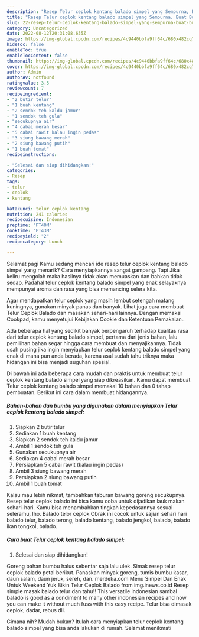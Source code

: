 ```yaml
---
description: "Resep Telur ceplok kentang balado simpel yang Sempurna, Buat Buka Puasa Enak"
title: "Resep Telur ceplok kentang balado simpel yang Sempurna, Buat Buka Puasa Enak"
slug: 22-resep-telur-ceplok-kentang-balado-simpel-yang-sempurna-buat-buka-puasa-enak
category: Uncategorized
date: 2022-08-12T20:31:08.635Z
image: https://img-global.cpcdn.com/recipes/4c9440bbfa9ff64c/680x482cq70/telur-ceplok-kentang-balado-simpel-foto-resep-utama.jpg
hideToc: false
enableToc: true
enableTocContent: false
thumbnail: https://img-global.cpcdn.com/recipes/4c9440bbfa9ff64c/680x482cq70/telur-ceplok-kentang-balado-simpel-foto-resep-utama.jpg
cover: https://img-global.cpcdn.com/recipes/4c9440bbfa9ff64c/680x482cq70/telur-ceplok-kentang-balado-simpel-foto-resep-utama.jpg
author: Admin
authorAv: notfound
ratingvalue: 3.5
reviewcount: 7
recipeingredient:
- "2 butir telur"
- "1 buah kentang"
- "2 sendok teh kaldu jamur"
- "1 sendok teh gula"
- "secukupnya air"
- "4 cabai merah besar"
- "5 cabai rawit kalau ingin pedas"
- "3 siung bawang merah"
- "2 siung bawang putih"
- "1 buah tomat"
recipeinstructions:

- "Selesai dan siap dihidangkan!"
categories:
- Resep
tags:
- telur
- ceplok
- kentang

katakunci: telur ceplok kentang 
nutrition: 241 calories
recipecuisine: Indonesian
preptime: "PT40M"
cooktime: "PT43M"
recipeyield: "2"
recipecategory: Lunch

---
```



Selamat pagi Kamu sedang mencari ide resep telur ceplok kentang balado simpel yang menarik? Cara menyiapkannya sangat gampang. Tapi Jika keliru mengolah maka hasilnya tidak akan memuaskan dan bahkan tidak sedap. Padahal telur ceplok kentang balado simpel yang enak selayaknya mempunyai aroma dan rasa yang bisa memancing selera kita.


Agar mendapatkan telur ceplok yang masih lembut setengah matang kuningnya, gunakan minyak panas dan banyak. Lihat juga cara membuat Telur Ceplok Balado dan masakan sehari-hari lainnya. Dengan memakai Cookpad, kamu menyetujui Kebijakan Cookie dan Ketentuan Pemakaian..

Ada beberapa hal yang sedikit banyak berpengaruh terhadap kualitas rasa dari telur ceplok kentang balado simpel, pertama dari jenis bahan, lalu pemilihan bahan segar hingga cara membuat dan menyajikannya. Tidak usah pusing jika ingin menyiapkan telur ceplok kentang balado simpel yang enak di mana pun anda berada, karena asal sudah tahu triknya maka hidangan ini bisa menjadi suguhan spesial.


Di bawah ini ada beberapa cara mudah dan praktis untuk membuat telur ceplok kentang balado simpel yang siap dikreasikan. Kamu dapat membuat Telur ceplok kentang balado simpel memakai 10 bahan dan 0 tahap pembuatan. Berikut ini cara dalam membuat hidangannya.

<!--inarticleads1-->

##### Bahan-bahan dan bumbu yang digunakan dalam menyiapkan Telur ceplok kentang balado simpel:

1. Siapkan 2 butir telur
1. Sediakan 1 buah kentang
1. Siapkan 2 sendok teh kaldu jamur
1. Ambil 1 sendok teh gula
1. Gunakan secukupnya air
1. Sediakan 4 cabai merah besar
1. Persiapkan 5 cabai rawit (kalau ingin pedas)
1. Ambil 3 siung bawang merah
1. Persiapkan 2 siung bawang putih
1. Ambil 1 buah tomat


Kalau mau lebih nikmat, tambahkan taburan bawang goreng secukupnya. Resep telur ceplok balado ini bisa kamu coba untuk dijadikan lauk makan sehari-hari. Kamu bisa menambahkan tingkah kepedasannya sesuai seleramu, lho. Balado telor ceplok Obrak ini cocok untuk sajian sehari hari balado telur, balado terong, balado kentang, balado jengkol, balado, balado ikan tongkol, balado. 

<!--inarticleads2-->

##### Cara buat Telur ceplok kentang balado simpel:


1. Selesai dan siap dihidangkan!

Goreng bahan bumbu halus sebentar saja lalu ulek. Simak resep telur ceplok balado petai berikut. Panaskan minyak goreng, tumis bumbu kasar, daun salam, daun jeruk, sereh, dan. merdeka.com Menu Simpel Dan Enak Untuk Weekend Yuk Bikin Telur Ceplok Balado from img.inews.co.id Resep simple masak balado telur dan tahu!! This versatile indonesian sambal balado is good as a condiment to many other indonesian recipes and now you can make it without much fuss with this easy recipe. Telur bisa dimasak ceplok, dadar, rebus dll. 

Gimana nih? Mudah bukan? Itulah cara menyiapkan telur ceplok kentang balado simpel yang bisa anda lakukan di rumah. Selamat menikmati
